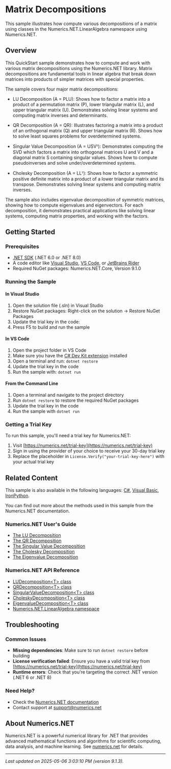 # Matrix Decompositions

This sample illustrates how compute various decompositions of a matrix using classes in the Numerics.NET.LinearAlgebra namespace using Numerics.NET.

## Overview

This QuickStart sample demonstrates how to compute and work with various matrix decompositions using the 
Numerics.NET library. Matrix decompositions are fundamental tools in linear algebra that break down
matrices into products of simpler matrices with special properties.

The sample covers four major matrix decompositions:

- LU Decomposition (A = PLU): Shows how to factor a matrix into a product of a permutation matrix
  (P), lower triangular matrix (L), and upper triangular matrix (U). Demonstrates solving linear
  systems and computing matrix inverses and determinants.

- QR Decomposition (A = QR): Illustrates factoring a matrix into a product of an orthogonal matrix
  (Q) and upper triangular matrix (R). Shows how to solve least squares problems for
  overdetermined systems.

- Singular Value Decomposition (A = USVᵀ): Demonstrates computing the SVD which factors a matrix
  into orthogonal matrices U and V and a diagonal matrix S containing singular values. Shows how
  to compute pseudoinverses and solve under/overdetermined systems.

- Cholesky Decomposition (A = LLᵀ): Shows how to factor a symmetric positive definite matrix into
  a product of a lower triangular matrix and its transpose. Demonstrates solving linear systems
  and computing matrix inverses.

The sample also includes eigenvalue decomposition of symmetric matrices, showing how to compute
eigenvalues and eigenvectors. For each decomposition, it demonstrates practical applications like
solving linear systems, computing matrix properties, and working with the factors.


## Getting Started

### Prerequisites

- [.NET SDK](https://dotnet.microsoft.com/download) (.NET 6.0 or .NET 8.0)
- A code editor like [Visual Studio](https://visualstudio.microsoft.com/), [VS Code](https://code.visualstudio.com/), or [JetBrains Rider](https://www.jetbrains.com/rider/)
- Required NuGet packages: Numerics.NET.Core, Version 9.1.0

### Running the Sample

#### In Visual Studio
1. Open the solution file (.sln) in Visual Studio
2. Restore NuGet packages: Right-click on the solution → Restore NuGet Packages
3. Update the trial key in the code:
4. Press F5 to build and run the sample

#### In VS Code

1. Open the project folder in VS Code
2. Make sure you have the [C# Dev Kit extension](https://marketplace.visualstudio.com/items?itemName=ms-dotnettools.csdevkit) installed
3. Open a terminal and run: `dotnet restore`
4. Update the trial key in the code 
5. Run the sample with: `dotnet run`

#### From the Command Line

1. Open a terminal and navigate to the project directory
2. Run `dotnet restore` to restore the required NuGet packages
3. Update the trial key in the code
4. Run the sample with `dotnet run`

### Getting a Trial Key

To run this sample, you'll need a trial key for Numerics.NET:

1. Visit [https://numerics.net/trial-key](https://numerics.net/trial-key)
2. Sign in using the provider of your choice to receive your 30-day trial key
3. Replace the placeholder in `License.Verify("your-trial-key-here")` with your actual trial key

## Related Content

This sample is also available in the following languages: 
[C#](https://github.com/NumericsDotNet/quickstart-csharp/tree/net8.0/linear-algebra/matrices/matrix-decompositions), [Visual Basic](https://github.com/NumericsDotNet/quickstart-visualbasic/tree/net8.0/linear-algebra/matrices/matrix-decompositions), [IronPython](https://github.com/NumericsDotNet/quickstart-ironpython/tree/net8.0/linear-algebra/matrices/matrix-decompositions).

You can find out more about the methods used in this sample from the Numerics.NET documentation.

### Numerics.NET User's Guide

- [The LU Decomposition](https://numerics.net/documentation/latest/vector-and-matrix/matrix-decompositions/lu-decomposition)
- [The QR Decomposition](https://numerics.net/documentation/latest/vector-and-matrix/matrix-decompositions/qr-decomposition)
- [The Singular Value Decomposition](https://numerics.net/documentation/latest/vector-and-matrix/matrix-decompositions/singular-value-decomposition)
- [The Cholesky Decomposition](https://numerics.net/documentation/latest/vector-and-matrix/matrix-decompositions/cholesky-decomposition)
- [The Eigenvalue Decomposition](https://numerics.net/documentation/latest/vector-and-matrix/matrix-decompositions/eigenvalue-decomposition)

### Numerics.NET API Reference

- [LUDecomposition&lt;T&gt; class](https://numerics.net/documentation/latest/reference/numerics.net.linearalgebra.ludecomposition-1)
- [QRDecomposition&lt;T&gt; class](https://numerics.net/documentation/latest/reference/numerics.net.linearalgebra.qrdecomposition-1)
- [SingularValueDecomposition&lt;T&gt; class](https://numerics.net/documentation/latest/reference/numerics.net.linearalgebra.singularvaluedecomposition-1)
- [CholeskyDecomposition&lt;T&gt; class](https://numerics.net/documentation/latest/reference/numerics.net.linearalgebra.choleskydecomposition-1)
- [EigenvalueDecomposition&lt;T&gt; class](https://numerics.net/documentation/latest/reference/numerics.net.linearalgebra.eigenvaluedecomposition-1)
- [Numerics.NET.LinearAlgebra namespace](https://numerics.net/documentation/latest/reference/numerics.net.linearalgebra)


## Troubleshooting

### Common Issues

- **Missing dependencies**: Make sure to run `dotnet restore` before building
- **License verification failed**: Ensure you have a valid trial key from [https://numerics.net/trial-key](https://numerics.net/trial-key)
- **Runtime errors**: Check that you're targeting the correct .NET version (.NET 6 or .NET 8)

### Need Help?

- Check the [Numerics.NET documentation](https://numerics.net/documentation/)
- Contact support at [support@numerics.net](mailto:support@numerics.net?subject=MatrixDecompositions%20QuickStart%20Sample%20%28F%23%29)

## About Numerics.NET

Numerics.NET is a powerful numerical library for .NET that provides advanced mathematical 
functions and algorithms for scientific computing, data analysis, and machine learning.
See [numerics.net](https://numerics.net) for details.

---

_Last updated on 2025-05-06 3:03:10 PM (version 9.1.3)._
